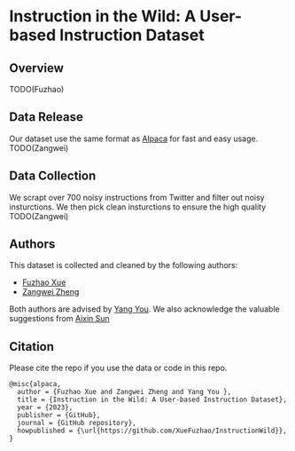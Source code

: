 # Instruction in the Wild: A User-based Instruction Dataset


## Overview

TODO(Fuzhao)

## Data Release

Our dataset use the same format as [Alpaca](https://github.com/tatsu-lab/stanford_alpaca) for fast and easy usage.
TODO(Zangwei)


## Data Collection

We scrapt over 700 noisy instructions from Twitter and filter out noisy insturctions. We then pick clean insturctions to ensure the high quality
TODO(Zangwei)

## Authors

This dataset is collected and cleaned by the following authors:

- [Fuzhao Xue](https://xuefuzhao.github.io/)
- [Zangwei Zheng](https://zhengzangw.github.io/)

Both authors are advised by [Yang You](https://www.comp.nus.edu.sg/~youy/). We also acknowledge the valuable suggestions from [Aixin Sun](https://personal.ntu.edu.sg/axsun/)

## Citation

Please cite the repo if you use the data or code in this repo.

```
@misc{alpaca,
  author = {Fuzhao Xue and Zangwei Zheng and Yang You },
  title = {Instruction in the Wild: A User-based Instruction Dataset},
  year = {2023},
  publisher = {GitHub},
  journal = {GitHub repository},
  howpublished = {\url{https://github.com/XueFuzhao/InstructionWild}},
}
```
